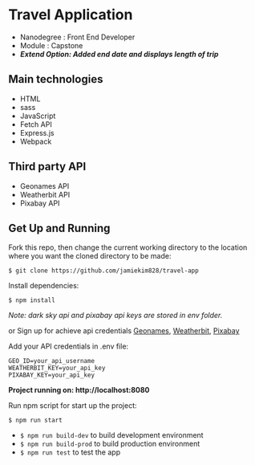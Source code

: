# Travel Application

- Nanodegree : Front End Developer
- Module : Capstone
- **_Extend Option: Added end date and displays length of trip_**

## Main technologies

- HTML
- sass
- JavaScript
- Fetch API
- Express.js
- Webpack

## Third party API

- Geonames API
- Weatherbit API
- Pixabay API

## Get Up and Running

Fork this repo, then change the current working directory to the location where you want the cloned directory to be made:

```
$ git clone https://github.com/jamiekim828/travel-app
```

Install dependencies:

```
$ npm install
```

_Note: dark sky api and pixabay api keys are stored in env folder._

or Sign up for achieve api credentials
[Geonames](http://www.geonames.org/login), [Weatherbit](https://www.weatherbit.io/), [Pixabay](https://pixabay.com/accounts/register/?source=signup_button_header)

Add your API credentials in .env file:

```
GEO_ID=your_api_username
WEATHERBIT_KEY=your_api_key
PIXABAY_KEY=your_api_key
```

**Project running on: http://localhost:8080**

Run npm script for start up the project:

```
$ npm run start
```

- `$ npm run build-dev` to build development environment
- `$ npm run build-prod` to build production environment
- `$ npm run test` to test the app
